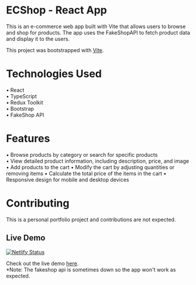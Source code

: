 # ECShop - React App

This is an e-commerce web app built with Vite that allows users to browse and shop for products. The app uses the FakeShopAPI to fetch product data and display it to the users.

This project was bootstrapped with [Vite](https://vitejs.dev/).

# Technologies Used

• React  
• TypeScript  
• Redux Toolkit  
• Bootstrap  
• FakeShop API  

# Features

• Browse products by category or search for specific products  
• View detailed product information, including description, price, and image  
• Add products to the cart
• Modify the cart by adjusting quantities or removing items
• Calculate the total price of the items in the cart
• Responsive design for mobile and desktop devices  

# Contributing

This is a personal portfolio project and contributions are not expected.

## Live Demo

[![Netlify Status](https://api.netlify.com/api/v1/badges/db62862e-0169-4cd2-bf9a-d624b3bb9c7c/deploy-status)](https://app.netlify.com/sites/fecshop/deploys)

Check out the live demo [here](https://fecshop.netlify.app/).  
\*Note: The fakeshop api is sometimes down so the app won't work as expected.
